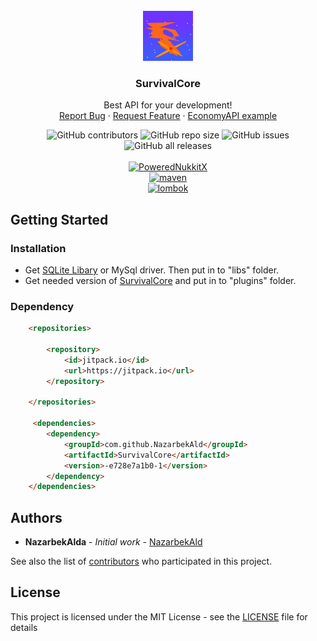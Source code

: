 


<!-- PROJECT LOGO -->
<br />
<div align="center">
  <a href="https://github.com/NazarbekAld/SurvivalCore">
    <img src="logo.png" alt="Logo" width="80" height="80">
  </a>

  <h3 align="center">SurvivalCore</h3>

  <p align="center">
    Best API for your development!
    <br />
    <a href="https://github.com/NazarbekAld/SurvivalCore/issues">Report Bug</a>
    ·
    <a href="https://github.com/NazarbekAld/SurvivalCore/issues">Request Feature</a>
    ·
    <a href="https://github.com/NazarbekAld/SurvivalEconomy">EconomyAPI example</a>
  </p>
</div>

<div>

<div align="center">
  <img alt="GitHub contributors" src="https://img.shields.io/github/contributors/NazarbekAld/SurvivalCore?style=for-the-badge">
  <img alt="GitHub repo size" src="https://img.shields.io/github/repo-size/NazarbekAld/SurvivalCore?style=for-the-badge">
  <img alt="GitHub issues" src="https://img.shields.io/github/issues-raw/NazarbekAld/SurvivalCore?style=for-the-badge">
  <img alt="GitHub all releases" src="https://img.shields.io/github/downloads/NazarbekAld/SurvivalCore/total?style=for-the-badge">
</div>

<div align="center">
  <br />
  <a href="https://github.com/PowerNukkitX" target="_blank"> <img alt="PoweredNukkitX", src="https://img.shields.io/badge/PowerNukkitX-Fast open source server framework-lightgrey?style=for-the-badge"> <a/>
  <br />
  <a href="https://maven.apache.org/" target="_blank"><img alt="maven", src="https://img.shields.io/badge/Maven-Dependency manager-yellow?style=for-the-badge"> </a>
  <br />
  <a href="https://projectlombok.org/" target="_blank"> <img alt="lombok", src="https://img.shields.io/badge/Lombok-Generating getters, setters, etc.-red?style=for-the-badge"> <a/>
</div>



## Getting Started


### Installation

* Get [SQLite Libary](https://github.com/xerial/sqlite-jdbc) or MySql driver. Then put in to "libs" folder.
* Get needed version of [SurvivalCore](https://github.com/NazarbekAld/SurvivalCore/releases) and put in to "plugins" folder.


### Dependency

```html
    <repositories>

        <repository>
            <id>jitpack.io</id>
            <url>https://jitpack.io</url>
        </repository>

    </repositories>
    
     <dependencies>
        <dependency>
            <groupId>com.github.NazarbekAld</groupId>
            <artifactId>SurvivalCore</artifactId>
            <version>-e728e7a1b0-1</version>
        </dependency>
    </dependencies>

```

## Authors

* **NazarbekAlda** - *Initial work* - [NazarbekAld](https://github.com/NazarbekAld)

See also the list of [contributors](https://github.com/NazarbekAld/SurvivalCore/contributors) who participated in this project.

## License

This project is licensed under the MIT License - see the [LICENSE](LICENSE) file for details

